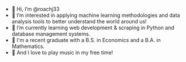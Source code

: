 - 👋 Hi, I’m @roachj33
- 👀 I’m interested in applying machine learning methodologies and data analysis tools to better understand the world around us!
- 🌱 I’m currently learning web development & scraping in Python and database management systems.
- 📗 I'm a recent graduate with a B.S. in Economics and a B.A. in Mathematics.
- 🎸 And I love to play music in my free time!

